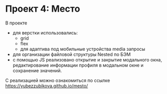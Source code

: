 # Проект 4: Место

В проекте
* для верстки использовались:
    * grid
    * flex
    * для адаптива под мобильные устройства media запросы
* для организации файловой структуры Nested по БЭМ
* с помощью JS реализовано открытие и закрытие модального окна, редактирование информации профиля в модальном окне и сохранение значений.

С реализацией можно ознакомиться по ссылке https://yubezzubikova.github.io/mesto/
